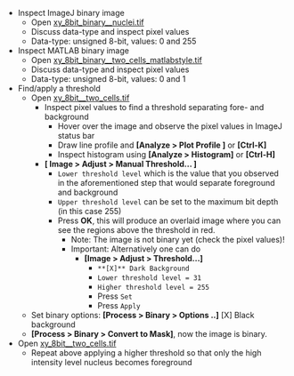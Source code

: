- Inspect ImageJ binary image
  - Open
[xy_8bit_binary__nuclei.tif](https://github.com/NEUBIAS/training-resources/raw/master/image_data/xy_8bit_binary__nuclei.tif)
  - Discuss data-type and inspect pixel values
  - Data-type: unsigned 8-bit, values: 0 and 255
- Inspect MATLAB binary image
  - Open [xy_8bit_binary__two_cells_matlabstyle.tif](https://github.com/NEUBIAS/training-resources/raw/master/image_data/xy_8bit_binary__two_cells_matlabstyle.tif)
  - Discuss data-type and inspect pixel values
  - Data-type: unsigned 8-bit, values: 0 and 1
- Find/apply a threshold
  - Open [xy_8bit__two_cells.tif](https://github.com/NEUBIAS/training-resources/raw/master/image_data/xy_8bit__two_cells.tif)
    - Inspect pixel values to find a threshold separating fore- and background
      - Hover over the image and observe the pixel values in ImageJ status bar
      - Draw line profile and **[Analyze > Plot Profile ]** or **[Ctrl-K]**
      - Inspect histogram using **[Analyze > Histogram]** or **[Ctrl-H]**
    - **[ Image > Adjust > Manual Threshold... ]**
      - `Lower threshold level` which is the value that you observed in the aforementioned step that would separate foreground and background
      - `Upper threshold level` can be set to the maximum bit depth (in this case 255)
      - Press **OK**, this will produce an overlaid image where you can see the regions above the threshold in red.
        - Note: The image is not binary yet (check the pixel values)!
        - Important:     Alternatively one can do
          - **[Image > Adjust > Threshold...]**
              - `**[X]** Dark Background`
              - `Lower threshold level = 31`
              - `Higher threshold level = 255`
              - Press `Set`
              - Press `Apply`
  - Set binary options: **[Process > Binary > Options ..]** [X] Black background
  - **[Process > Binary > Convert to Mask]**, now the image is binary.
- Open [xy_8bit__two_cells.tif](https://github.com/NEUBIAS/training-resources/raw/master/image_data/xy_8bit__two_cells.tif)
  - Repeat above applying a higher threshold so that only the high intensity level nucleus becomes foreground
